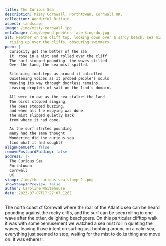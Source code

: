 ```yaml
---
title: The Curious Sea
description: Misty Cornwall, Porthtowan, Cornwall UK.
collection: Wonderful Britain
aspect: landscape
image: /img/misty-cornwall.jpg
metaImage: /img/beyond-pebbles-face-kingsdo.jpg
alt: Heather on the cliff top, looking down over a sandy beach, sea mist is
  rising up over the cliffs, obscuring swimmers.
poem: |-
  Curiosity got the better of the sea
  It  rose in a mist and rolled over the cliff
  The surf stopped pounding, the waves stilled 
  Over the land, the sea mist spilled.

  Silencing footsteps as around it patrolled
  Quietening voices as it probed people's souls
  Weaving its way through doorless remains,
  Leaving droplets of salt on the land's domain.

  All were in awe as the sea stalked the land
  The birds stopped singing,
  The bees stopped buzzing,
  and when all the espying was done
  the mist slipped quietly back 
  from where it had come. 

  As the surf started pounding 
  many had the same thought
  Wondering did the curious sea 
  find what it had sought?
alignPoemLeft: false
removePostcardPadding: false
address: |-
  The Curious Sea
  Porthtowan
  Cornwall
  UK
stamp: /img/the-curious-sea-stamp-1-.png
showStampInPreview: false
author: Caroline Whitehouse
date: 2023-07-07T17:27:07.126Z
---
```

The north coast of Cornwall where the roar of the Atlantic sea can be heard pounding against the rocky cliffs, and the surf can be seen rolling in one wave after the other, delighting beachgoers. On this particular clifftop walk it was with some bemusement we watched a sea mist roll in quieting the waves, leaving those intent on surfing just bobbing around on a calm sea, everything just seemed to stop, waiting for the mist to do its thing and move on. It was ethereal.